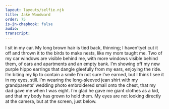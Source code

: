 ```yaml
---
layout: layouts/selfie.njk
title: Jake Woodward
order: 75
is-in-chapbook: false
audio:
transcript:
---
```


I sit in my car. My long brown hair is tied back, thinning; I haven’t​​ yet cut it off and thrown it to the birds to make nests, like my mom taught me. Two of my car windows are visible behind me, with more windows visible behind them, of cars and apartments and an empty bank. I’m showing off my new purple hippo earrings that dangle gleefully from my ears, enjoying the ride. I’m biting my lip to contain a smile I’m not sure I’ve earned, but I think I see it in my eyes, still. I’m wearing the long-sleeved jean shirt with my grandparents’ wedding photo embroidered small onto the chest, that my dad gave me when I was eight. I’m glad he gave me giant clothes as a kid, and that my body has grown to hold them. My eyes are ​​not looking directly at the camera, but at the screen, just below.
